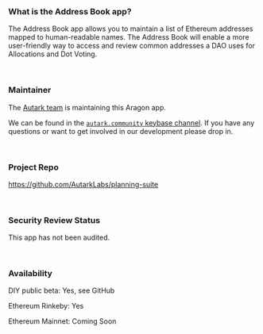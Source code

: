 <br>

### What is the Address Book app?

The Address Book app allows you to maintain a list of Ethereum addresses mapped to human-readable names. The Address Book will enable a more user-friendly way to access and review common addresses a DAO uses for Allocations and Dot Voting.

<br>

### Maintainer 

The [Autark team](https://github.com/AutarkLabs/planning-suite) is maintaining this Aragon app.

We can be found in the [`autark.community` keybase channel](https://keybase.io/team/autark.community). If you have any questions or want to get involved in our development please drop in.

<br>

### Project Repo 

https://github.com/AutarkLabs/planning-suite

<br>

### Security Review Status 

This app has not been audited.

<br>

### Availability 

DIY public beta: Yes, see GitHub

Ethereum Rinkeby: Yes

Ethereum Mainnet: Coming Soon

<br>
